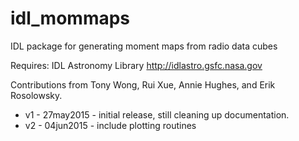 # idl_mommaps
IDL package for generating moment maps from radio data cubes

Requires: IDL Astronomy Library <http://idlastro.gsfc.nasa.gov>

Contributions from Tony Wong, Rui Xue, Annie Hughes, and Erik Rosolowsky.

* v1 - 27may2015 - initial release, still cleaning up documentation.
* v2 - 04jun2015 - include plotting routines
